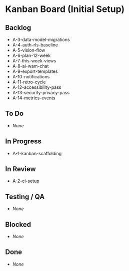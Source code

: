 # Kanban Board (Initial Setup)

## Backlog
- A-3-data-model-migrations
- A-4-auth-rls-baseline
- A-5-vision-flow
- A-6-plan-12-week
- A-7-this-week-views
- A-8-ai-wam-chat
- A-9-export-templates
- A-10-notifications
- A-11-retro-cycle
- A-12-accessibility-pass
- A-13-security-privacy-pass
- A-14-metrics-events

## To Do
- _None_

## In Progress
- A-1-kanban-scaffolding

## In Review
- A-2-ci-setup

## Testing / QA
- _None_

## Blocked
- _None_

## Done
- _None_
